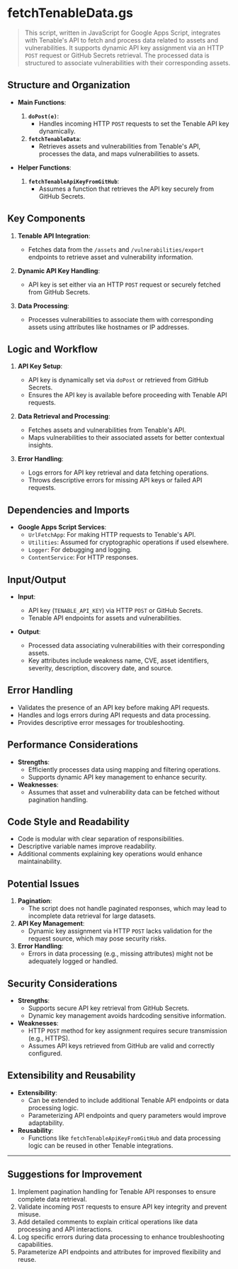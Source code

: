 # fetchTenableData.gs

> This script, written in JavaScript for Google Apps Script, integrates with Tenable's API to fetch and process data related to assets and vulnerabilities. It supports dynamic API key assignment via an HTTP `POST` request or GitHub Secrets retrieval. The processed data is structured to associate vulnerabilities with their corresponding assets.

## Structure and Organization
- **Main Functions**:
    1. **`doPost(e)`**:
        - Handles incoming HTTP `POST` requests to set the Tenable API key dynamically.
    2. **`fetchTenableData`**:
        - Retrieves assets and vulnerabilities from Tenable's API, processes the data, and maps vulnerabilities to assets.

- **Helper Functions**:
    1. **`fetchTenableApiKeyFromGitHub`**:
        - Assumes a function that retrieves the API key securely from GitHub Secrets.

## Key Components
1. **Tenable API Integration**:
    - Fetches data from the `/assets` and `/vulnerabilities/export` endpoints to retrieve asset and vulnerability information.

2. **Dynamic API Key Handling**:
    - API key is set either via an HTTP `POST` request or securely fetched from GitHub Secrets.

3. **Data Processing**:
    - Processes vulnerabilities to associate them with corresponding assets using attributes like hostnames or IP addresses.

## Logic and Workflow
1. **API Key Setup**:
    - API key is dynamically set via `doPost` or retrieved from GitHub Secrets.
    - Ensures the API key is available before proceeding with Tenable API requests.

2. **Data Retrieval and Processing**:
    - Fetches assets and vulnerabilities from Tenable's API.
    - Maps vulnerabilities to their associated assets for better contextual insights.

3. **Error Handling**:
    - Logs errors for API key retrieval and data fetching operations.
    - Throws descriptive errors for missing API keys or failed API requests.

## Dependencies and Imports
- **Google Apps Script Services**:
    - `UrlFetchApp`: For making HTTP requests to Tenable's API.
    - `Utilities`: Assumed for cryptographic operations if used elsewhere.
    - `Logger`: For debugging and logging.
    - `ContentService`: For HTTP responses.

## Input/Output
- **Input**:
    - API key (`TENABLE_API_KEY`) via HTTP `POST` or GitHub Secrets.
    - Tenable API endpoints for assets and vulnerabilities.

- **Output**:
    - Processed data associating vulnerabilities with their corresponding assets.
    - Key attributes include weakness name, CVE, asset identifiers, severity, description, discovery date, and source.

## Error Handling
- Validates the presence of an API key before making API requests.
- Handles and logs errors during API requests and data processing.
- Provides descriptive error messages for troubleshooting.

## Performance Considerations
- **Strengths**:
    - Efficiently processes data using mapping and filtering operations.
    - Supports dynamic API key management to enhance security.
- **Weaknesses**:
    - Assumes that asset and vulnerability data can be fetched without pagination handling.

## Code Style and Readability
- Code is modular with clear separation of responsibilities.
- Descriptive variable names improve readability.
- Additional comments explaining key operations would enhance maintainability.

## Potential Issues
1. **Pagination**:
    - The script does not handle paginated responses, which may lead to incomplete data retrieval for large datasets.
2. **API Key Management**:
    - Dynamic key assignment via HTTP `POST` lacks validation for the request source, which may pose security risks.
3. **Error Handling**:
    - Errors in data processing (e.g., missing attributes) might not be adequately logged or handled.

## Security Considerations
- **Strengths**:
    - Supports secure API key retrieval from GitHub Secrets.
    - Dynamic key management avoids hardcoding sensitive information.
- **Weaknesses**:
    - HTTP `POST` method for key assignment requires secure transmission (e.g., HTTPS).
    - Assumes API keys retrieved from GitHub are valid and correctly configured.

## Extensibility and Reusability
- **Extensibility**:
    - Can be extended to include additional Tenable API endpoints or data processing logic.
    - Parameterizing API endpoints and query parameters would improve adaptability.
- **Reusability**:
    - Functions like `fetchTenableApiKeyFromGitHub` and data processing logic can be reused in other Tenable integrations.

---

## Suggestions for Improvement
1. Implement pagination handling for Tenable API responses to ensure complete data retrieval.
2. Validate incoming `POST` requests to ensure API key integrity and prevent misuse.
3. Add detailed comments to explain critical operations like data processing and API interactions.
4. Log specific errors during data processing to enhance troubleshooting capabilities.
5. Parameterize API endpoints and attributes for improved flexibility and reuse.
